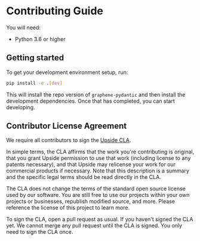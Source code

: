 # Contributing Guide

You will need:
- Python 3.6 or higher

## Getting started

To get your development environment setup, run:

```sh
pip install -e .[dev]
```

This will install the repo version of `graphene-pydantic` and then install the
development dependencies. Once that has completed, you can start developing.

## Contributor License Agreement

We require all contributors to sign the [Upside CLA](./CONTRIBUTOR_LICENSE_AGREEMENT.md).

In simple terms, the CLA affirms that the work you're contributing is original,
that you grant Upside permission to use that work (including license to any
patents necessary), and that Upside may relicense your work for our commercial
products if necessary. Note that this description is a summary and the specific
legal terms should be read directly in the CLA.

The CLA does not change the terms of the standard open source license used by
our software. You are still free to use our projects within your own projects or
businesses, republish modified source, and more. Please reference the license of
this project to learn more.

To sign the CLA, open a pull request as usual. If you haven't signed the CLA
yet. We cannot merge any pull request until the CLA is signed. You only need to
sign the CLA once.
